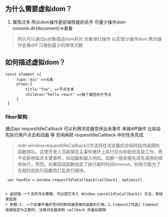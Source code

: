 ## 为什么需要虚拟dom？
1. 属性过多 所以dom操作是前端性能的杀手 尽量少操作dom console.dir(document)=>查看

>所以可以通过js对象描述dom并对 对象进行操作 以实现少操作dom 两次操作会做diff 只做到最少的修改次数

## 如何描述虚拟dom？  
```
const element ={
	 type:'div' =>元素
	 props:{
		 title:"foo", =>节点文本
		 children:"hello react" =>每个属性的子节点
	 }
 }
```
### fiber架构
  通过api requestldleCallback 可以利用浏览器空闲业余事件 来做diff操作
  比如会先执行用户点击和动画 等 空闲再把 requestldleCallback 中的任务完成
   
 >mdn window.requestIdleCallback()方法将在浏览器的空闲时段内调用的函数排队。这使开发人员能够在主事件循环上执行后台和低优先级工作，而不会影响延迟关键事件，如动画和输入响应。函数一般会按先进先调用的顺序执行，然而，如果回调函数指定了执行超时时间timeout，则有可能为了在超时前执行函数而打乱执行顺序。
```
 var handle = window.requestIdleCallback(callback[, options])


> 返回值:一个无符号长整数，可以把它传入 Window.cancelIdleCallback() 方法，来结束回调
> 参数:1. 一个在事件循环空闲时即将被调用的函数的引用。2.timeout[可选] timeout 值被指定为正数时，当做浏览器调用 callback 的最后期限
```
